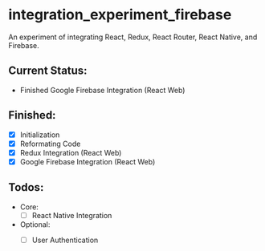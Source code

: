 # integration_experiment_firebase
An experiment of integrating React, Redux, React Router, React Native, and Firebase.

## Current Status:
* Finished Google Firebase Integration (React Web)
    
## Finished:
- [x] Initialization
- [x] Reformating Code
- [x] Redux Integration (React Web)
- [x] Google Firebase Integration (React Web)
    
## Todos:
* Core: 
    - [ ] React Native Integration
    
* Optional:
    - [ ] User Authentication
    
